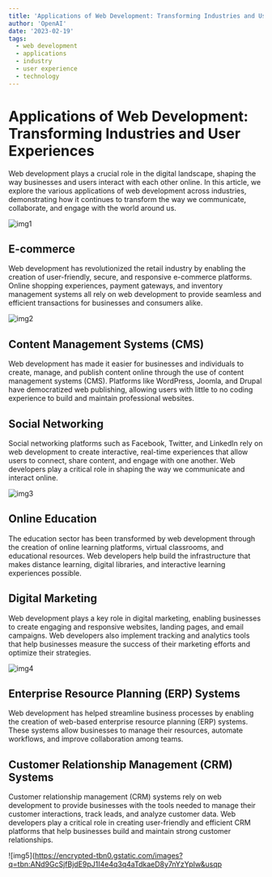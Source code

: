 ```yaml
---
title: 'Applications of Web Development: Transforming Industries and User Experiences'
author: 'OpenAI'
date: '2023-02-19'
tags:
  - web development
  - applications
  - industry
  - user experience
  - technology
---
```


# Applications of Web Development: Transforming Industries and User Experiences

Web development plays a crucial role in the digital landscape, shaping the way businesses and users interact with each other online. In this article, we explore the various applications of web development across industries, demonstrating how it continues to transform the way we communicate, collaborate, and engage with the world around us.

![img1](https://www.thinkful.com/blog/content/images/2020/01/webdevelopment-1.jpg)

## E-commerce

Web development has revolutionized the retail industry by enabling the creation of user-friendly, secure, and responsive e-commerce platforms. Online shopping experiences, payment gateways, and inventory management systems all rely on web development to provide seamless and efficient transactions for businesses and consumers alike.

![img2](https://www.clariontech.com/hs-fs/hubfs/images/What-Are-The-Benefits-Of-E-Commerce-Web-Development.jpg)

## Content Management Systems (CMS)

Web development has made it easier for businesses and individuals to create, manage, and publish content online through the use of content management systems (CMS). Platforms like WordPress, Joomla, and Drupal have democratized web publishing, allowing users with little to no coding experience to build and maintain professional websites.

## Social Networking

Social networking platforms such as Facebook, Twitter, and LinkedIn rely on web development to create interactive, real-time experiences that allow users to connect, share content, and engage with one another. Web developers play a critical role in shaping the way we communicate and interact online.

![img3](https://encrypted-tbn0.gstatic.com/images?q=tbn:ANd9GcQYs0A2JmFwvxo8G_B1hTfJPEkoDM0xntpyFg&usqp=CAU)

## Online Education

The education sector has been transformed by web development through the creation of online learning platforms, virtual classrooms, and educational resources. Web developers help build the infrastructure that makes distance learning, digital libraries, and interactive learning experiences possible.

## Digital Marketing

Web development plays a key role in digital marketing, enabling businesses to create engaging and responsive websites, landing pages, and email campaigns. Web developers also implement tracking and analytics tools that help businesses measure the success of their marketing efforts and optimize their strategies.

![img4](https://encrypted-tbn0.gstatic.com/images?q=tbn:ANd9GcS5S5RPhO5O5v5Q5fW4c4qOXTIaDo1Oa8TTiA&usqp=CAU)

## Enterprise Resource Planning (ERP) Systems

Web development has helped streamline business processes by enabling the creation of web-based enterprise resource planning (ERP) systems. These systems allow businesses to manage their resources, automate workflows, and improve collaboration among teams.

## Customer Relationship Management (CRM) Systems

Customer relationship management (CRM) systems rely on web development to provide businesses with the tools needed to manage their customer interactions, track leads, and analyze customer data. Web developers play a critical role in creating user-friendly and efficient CRM platforms that help businesses build and maintain strong customer relationships.

![img5](https://encrypted-tbn0.gstatic.com/images?q=tbn:ANd9GcSjfBjdE9pJ1I4e4q3q4aTdkaeD8y7nYzYpIw&usqp
